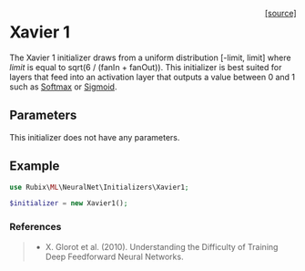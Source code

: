 <span style="float:right;"><a href="https://github.com/RubixML/RubixML/blob/master/src/NeuralNet/Initializers/Xavier1.php">[source]</a></span>

# Xavier 1
The Xavier 1 initializer draws from a uniform distribution [-limit, limit] where *limit* is equal to sqrt(6 / (fanIn + fanOut)). This initializer is best suited for layers that feed into an activation layer that outputs a value between 0 and 1 such as [Softmax](../activation-functions/softmax.md) or [Sigmoid](../activation-functions/sigmoid.md).

## Parameters
This initializer does not have any parameters.

## Example
```php
use Rubix\ML\NeuralNet\Initializers\Xavier1;

$initializer = new Xavier1();
```

### References
>- X. Glorot et al. (2010). Understanding the Difficulty of Training Deep Feedforward Neural Networks.
